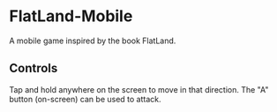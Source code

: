 # FlatLand-Mobile
A mobile game inspired by the book FlatLand.

## Controls
Tap and hold anywhere on the screen to move in that direction. The "A" button (on-screen) can be used to attack.
